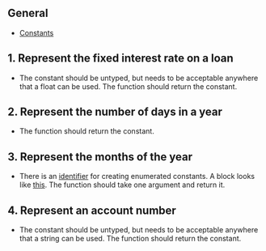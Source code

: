 ## General

- [Constants][const]

## 1. Represent the fixed interest rate on a loan

- The constant should be untyped, but needs to be acceptable anywhere that a float can be used. The function should return the constant.

## 2. Represent the number of days in a year

- The function should return the constant.

## 3. Represent the months of the year

- There is an [identifier][iota] for creating enumerated constants. A block looks like [this][block]. The function should take one argument and return it.

## 4. Represent an account number

- The constant should be untyped, but needs to be acceptable anywhere that a string can be used. The function should return the constant.

[const]: https://golang.org/doc/effective_go.html#constants
[iota]: https://golang.org/ref/spec#Iota
[block]: https://golang.org/pkg/debug/macho/#pkg-constants
